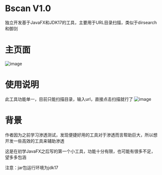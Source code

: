 # Bscan V1.0
独立开发基于JavaFX和JDK17的工具，主要用于URL目录扫描，类似于dirsearch和御剑

# 主页面
![image](https://github.com/user-attachments/assets/b2db62da-cd89-4fed-a957-81cd1069b95c)

# 使用说明
此工具功能单一，目前只能扫描目录，输入url，直接点击扫描就行了
![image](https://github.com/user-attachments/assets/daa4b513-e920-469a-8a81-aca537534576)

# 背景
作者因为之前学习渗透测试，发现便捷好用的工具对于渗透而言帮助巨大，所以想开发一些高效的工具来辅助渗透

这是在初学JavaFX之后写的第一个小工具，功能十分有限，也可能有很多不足，望多多包涵

注意：jar包运行环境为jdk17

